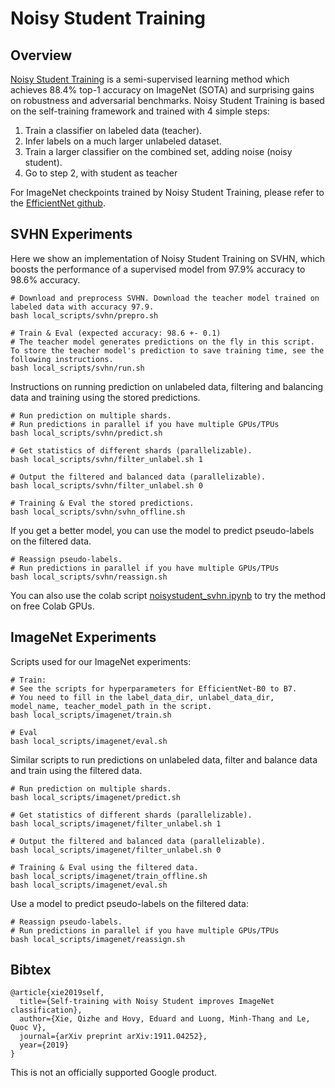 # Noisy Student Training

## Overview

[Noisy Student Training](https://arxiv.org/abs/1911.04252) is a semi-supervised learning method which achieves 88.4% top-1 accuracy on ImageNet (SOTA) and surprising gains on robustness and adversarial benchmarks.
Noisy Student Training is based on the self-training framework and trained with 4 simple steps:
1. Train a classifier on labeled data (teacher).
2. Infer labels on a much larger unlabeled dataset.
3. Train a larger classifier on the combined set, adding noise (noisy student).
4. Go to step 2, with student as teacher

For ImageNet checkpoints trained by Noisy Student Training, please refer to the [EfficientNet github](https://github.com/tensorflow/tpu/tree/master/models/official/efficientnet#2-using-pretrained-efficientnet-checkpoints).

## SVHN Experiments
Here we show an implementation of Noisy Student Training on SVHN, which boosts the performance of a
supervised model from 97.9% accuracy to 98.6% accuracy.

```shell
# Download and preprocess SVHN. Download the teacher model trained on labeled data with accuracy 97.9.
bash local_scripts/svhn/prepro.sh

# Train & Eval (expected accuracy: 98.6 +- 0.1) 
# The teacher model generates predictions on the fly in this script. To store the teacher model's prediction to save training time, see the following instructions.
bash local_scripts/svhn/run.sh
```

Instructions on running prediction on unlabeled data, filtering and balancing data and training using the stored predictions.

```shell
# Run prediction on multiple shards.
# Run predictions in parallel if you have multiple GPUs/TPUs
bash local_scripts/svhn/predict.sh

# Get statistics of different shards (parallelizable).
bash local_scripts/svhn/filter_unlabel.sh 1

# Output the filtered and balanced data (parallelizable).
bash local_scripts/svhn/filter_unlabel.sh 0

# Training & Eval the stored predictions.
bash local_scripts/svhn/svhn_offline.sh
```

If you get a better model, you can use the model to predict pseudo-labels on the filtered data.

```shell
# Reassign pseudo-labels.
# Run predictions in parallel if you have multiple GPUs/TPUs
bash local_scripts/svhn/reassign.sh
```

You can also use the colab script [noisystudent_svhn.ipynb](https://github.com/google-research/noisystudent/blob/master/noisystudent_svhn.ipynb) to try the method on free Colab GPUs. 

## ImageNet Experiments
Scripts used for our ImageNet experiments: 
```shell
# Train:
# See the scripts for hyperparameters for EfficientNet-B0 to B7.
# You need to fill in the label_data_dir, unlabel_data_dir, model_name, teacher_model_path in the script.
bash local_scripts/imagenet/train.sh

# Eval
bash local_scripts/imagenet/eval.sh
```

Similar scripts to run predictions on unlabeled data, filter and balance data and train using the filtered data.

```shell
# Run prediction on multiple shards.
bash local_scripts/imagenet/predict.sh

# Get statistics of different shards (parallelizable).
bash local_scripts/imagenet/filter_unlabel.sh 1

# Output the filtered and balanced data (parallelizable).
bash local_scripts/imagenet/filter_unlabel.sh 0

# Training & Eval using the filtered data.
bash local_scripts/imagenet/train_offline.sh
bash local_scripts/imagenet/eval.sh
```

Use a model to predict pseudo-labels on the filtered data:


```shell
# Reassign pseudo-labels.
# Run predictions in parallel if you have multiple GPUs/TPUs
bash local_scripts/imagenet/reassign.sh
```

## Bibtex 

```
@article{xie2019self,
  title={Self-training with Noisy Student improves ImageNet classification},
  author={Xie, Qizhe and Hovy, Eduard and Luong, Minh-Thang and Le, Quoc V},
  journal={arXiv preprint arXiv:1911.04252},
  year={2019}
}
```

This is not an officially supported Google product.

